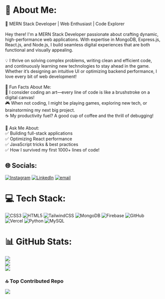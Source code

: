 # 💫 About Me:
🚀 MERN Stack Developer | Web Enthusiast | Code Explorer<br><br>Hey there! I'm a MERN Stack Developer passionate about crafting dynamic, high-performance web applications. With expertise in MongoDB, Express.js, React.js, and Node.js, I build seamless digital experiences that are both functional and visually appealing.<br><br>💡 I thrive on solving complex problems, writing clean and efficient code, and continuously learning new technologies to stay ahead in the game. Whether it’s designing an intuitive UI or optimizing backend performance, I love every bit of web development!<br><br>🌟 Fun Facts About Me:<br>🎨 I consider coding an art—every line of code is like a brushstroke on a digital canvas!<br>🎮 When not coding, I might be playing games, exploring new tech, or brainstorming my next big project.<br>☕ My productivity fuel? A good cup of coffee and the thrill of debugging!<br><br>🤔 Ask Me About:<br>✅ Building full-stack applications<br>✅ Optimizing React performance<br>✅ JavaScript tricks & best practices<br>✅ How I survived my first 1000+ lines of code!


## 🌐 Socials:
[![Instagram](https://img.shields.io/badge/Instagram-%23E4405F.svg?logo=Instagram&logoColor=white)](https://instagram.com/https://www.instagram.com/___kathir05___) [![LinkedIn](https://img.shields.io/badge/LinkedIn-%230077B5.svg?logo=linkedin&logoColor=white)](https://linkedin.com/in/https://www.linkedin.com/in/kathir-moorthy-suresh-babu05/) [![email](https://img.shields.io/badge/Email-D14836?logo=gmail&logoColor=white)](mailto:kathirmoorthybsb05@gmail.com) 

# 💻 Tech Stack:
![CSS3](https://img.shields.io/badge/css3-%231572B6.svg?style=for-the-badge&logo=css3&logoColor=white) 
![HTML5](https://img.shields.io/badge/html5-%23E34F26.svg?style=for-the-badge&logo=html5&logoColor=white) ![TailwindCSS](https://img.shields.io/badge/tailwindcss-%2338B2AC.svg?style=for-the-badge&logo=tailwind-css&logoColor=white) ![MongoDB](https://img.shields.io/badge/MongoDB-%234ea94b.svg?style=for-the-badge&logo=mongodb&logoColor=white) ![Firebase](https://img.shields.io/badge/firebase-%23039BE5.svg?style=for-the-badge&logo=firebase) ![GitHub](https://img.shields.io/badge/github-%23121011.svg?style=for-the-badge&logo=github&logoColor=white) ![Vercel](https://img.shields.io/badge/vercel-%23000000.svg?style=for-the-badge&logo=vercel&logoColor=white) ![Python](https://img.shields.io/badge/python-3670A0?style=for-the-badge&logo=python&logoColor=ffdd54) ![MySQL](https://img.shields.io/badge/mysql-4479A1.svg?style=for-the-badge&logo=mysql&logoColor=white)
# 📊 GitHub Stats:
![](https://github-readme-stats.vercel.app/api?username=Kathir-Moorthy&theme=dark&hide_border=false&include_all_commits=true&count_private=false)<br/>
![](https://github-readme-streak-stats.herokuapp.com/?user=Kathir-Moorthy&theme=dark&hide_border=false)<br/>
![](https://github-readme-stats.vercel.app/api/top-langs/?username=Kathir-Moorthy&theme=dark&hide_border=false&include_all_commits=true&count_private=false&layout=compact)

### 🔝 Top Contributed Repo
![](https://github-contributor-stats.vercel.app/api?username=Kathir-Moorthy&limit=5&theme=dark&combine_all_yearly_contributions=true)

<!-- Proudly created with GPRM ( https://gprm.itsvg.in ) -->
